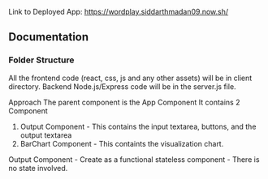 Link to Deployed App:
https://wordplay.siddarthmadan09.now.sh/
## Documentation

### Folder Structure

 All the frontend code (react, css, js and any other assets) will be in client directory. Backend Node.js/Express code will be in the server.js file.
 
 Approach
 The parent component is the App Component
 It contains 2 Component
 1. Output Component - This contains the input textarea, buttons, and the output textarea
 2. BarChart Component - This containts the visualization chart.
 
 Output Component - Create as a functional stateless component - There is no state involved. 


